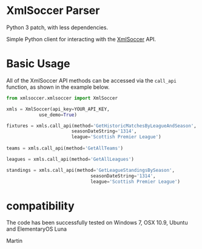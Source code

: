 XmlSoccer Parser
================

Python 3 patch, with less dependencies.

Simple Python client for interacting with the [XmlSoccer](http://www.xmlsoccer.com/) API.

# Basic Usage #

All of the XmlSoccer API methods can be accessed via the `call_api` function, as shown in the example below. 

```python
from xmlsoccer.xmlsoccer import XmlSoccer

xmls = XmlSoccer(api_key=YOUR_API_KEY, 
            use_demo=True)

fixtures = xmls.call_api(method='GetHistoricMatchesByLeagueAndSeason',
                        seasonDateString='1314',
                        league='Scottish Premier League')
                        
teams = xmls.call_api(method='GetAllTeams')

leagues = xmls.call_api(method='GetAllLeagues')

standings = xmls.call_api(method='GetLeagueStandingsBySeason',
                               seasonDateString='1314',
                               league='Scottish Premier League')
```

# compatibility #

The code has been successfully tested on Windows 7, OSX 10.9, Ubuntu and ElementaryOS Luna

Martin